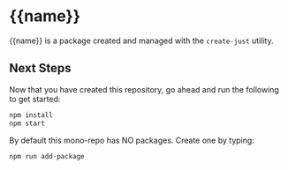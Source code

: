 # {{name}}

{{name}} is a package created and managed with the `create-just` utility.

## Next Steps

Now that you have created this repository, go ahead and run the following to get started:

```sh
npm install
npm start
```

By default this mono-repo has NO packages. Create one by typing:

```sh
npm run add-package
```
